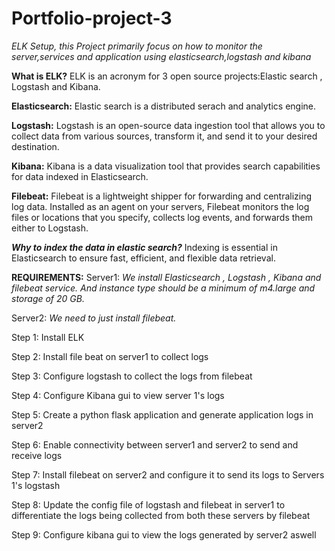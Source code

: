 # Portfolio-project-3
*ELK Setup, this Project primarily focus on how to monitor the server,services and application using elasticsearch,logstash and kibana*

**What is ELK?**
  ELK is an acronym for 3 open source projects:Elastic search , Logstash and Kibana.
  
**Elasticsearch:** 
  Elastic search is a distributed serach and analytics engine.
  
**Logstash:** 
  Logstash is an open-source data ingestion tool that allows you to  collect data from various sources, transform it, and send it to your desired destination.
  
**Kibana:**
Kibana is a data visualization tool that provides search capabilities for data indexed in Elasticsearch.

**Filebeat:**
Filebeat is a lightweight shipper for forwarding and centralizing log data. Installed as an agent on your servers, Filebeat monitors the log files or locations that you specify, collects log events, and forwards them either to Logstash.

***Why to index the data in elastic search?***
Indexing is essential in Elasticsearch to ensure fast, efficient, and flexible data retrieval.

**REQUIREMENTS:** 
Server1:
  *We install Elasticsearch , Logstash , Kibana and filebeat service. And instance type should be a minimum of m4.large and storage of 20 GB.*

  
Server2:
  *We need to just install filebeat.*

Step 1: Install ELK

Step 2: Install file beat on server1 to collect logs

Step 3: Configure logstash to collect the logs from filebeat

Step 4: Configure Kibana gui to view server 1's logs

Step 5: Create a python flask application and generate application logs in server2

Step 6: Enable connectivity between server1 and server2 to send and receive logs

Step 7: Install filebeat on server2 and configure it to send its logs to Servers 1's logstash

Step 8: Update the config file of logstash and filebeat in server1 to differentiate the logs being collected from both these servers by filebeat

Step 9: Configure kibana gui to view the logs generated by server2 aswell
  
